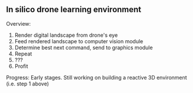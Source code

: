 In silico drone learning environment
---

Overview:
1. Render digital landscape from drone's eye
2. Feed rendered landscape to computer vision module
3. Determine best next command, send to graphics module
4. Repeat
5. ???
6. Profit

Progress:
Early stages. Still working on building a reactive 3D environment (i.e. step 1
above)
